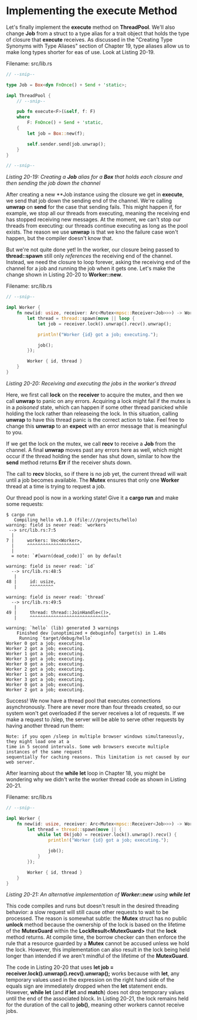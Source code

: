 # Implementing the execute Method

Let's finally implement the **execute** method on **ThreadPool**. We'll also change **Job** from a struct to
a type alias for a trait object that holds the type of closure that **execute** receives. As discussed in the
"Creating Type Synonyms with Type Aliases" section of Chapter 19, type aliases allow us to make
long types shorter for eas of use. Look at Listing 20-19.

Filename: src/lib.rs
```rust
// --snip--

type Job = Box<dyn FnOnce() + Send + 'static>;

impl ThreadPool {
    // --snip--

    pub fn execute<F>(&self, f: F)
    where
        F: FnOnce() + Send + 'static,
    {
        let job = Box::new(f);

        self.sender.send(job.unwrap();
    }
}

// --snip--
```
*Listing 20-19: Creating a **Job** alias for a **Box** that holds each closure and then sending the job down the channel*

After creating a new **Job instance using the closure we get in **execute**, we send that job down the
sending end of the channel. We're calling **unwrap** on **send** for the case that sending fails. This might
happen if, for example, we stop all our threads from executing, meaning the receiving end has
stopped receiving new messages. At the moment, we can't stop our threads from executing: our
threads continue executing as long as the pool exists. The reason we use **unwrap** is that we kno
the failure case won't happen, but the compiler doesn't know that.

But we're not quite done yet! In the worker, our closure being passed to **thread::spawn** still only
*references* the receiving end of the channel. Instead, we need the closure to loop forever, asking the
receiving end of the channel for a job and running the job when it gets one. Let's make the change
shown in Listing 20-20 to **Worker::new**.

Filename: src/lib.rs
```rust
// --snip--

impl Worker {
    fn new(id: usize, receiver: Arc<Mutex<mpsc::Receiver<Job>>>) -> Worker {
        let thread = thread::spawn(move || loop {
            let job = receiver.lock().unwrap().recv().unwrap();

            println!("Worker {id} got a job; executing.");

            job();
        });

        Worker { id, thread }
    }
}
```
*Listing 20-20: Receiving and executing the jobs in the worker's thread*

Here, we first call **lock** on the **receiver** to acquire the mutex, and then we call **unwrap** to panic on
any errors. Acquiring a lock might fail if the mutex is in a *poisoned* state, which can happen if some
other thread panicked while holding the lock rather than releaseing the lock. In this situation, calling
**unwrap** to have this thread panic is the correct action to take. Feel free to change this **unwrap** to an
**expect** with an error message that is meaningful to you.

If we get the lock on the mutex, we call **recv** to receive a **Job** from the channel. A final **unwrap**
moves past any errors here as well, which might occur if the thread holding the sender has shut
down, similar to how the **send** method returns **Err** if the receiver shuts down.

The call to **recv** blocks, so if there is no job yet, the current thread will wait until a job becomes
available. The **Mutex<T>** ensures that only one **Worker** thread at a time is trying to request a job.

Our thread pool is now in a working state! Give it a **cargo run** and make some requests:

```
$ cargo run
   Compiling hello v0.1.0 (file:///projects/hello)
warning: field is never read: `workers`
 --> src/lib.rs:7:5
  |
7 |     workers: Vec<Worker>,
  |     ^^^^^^^^^^^^^^^^^^^^
  |
  = note: `#[warn(dead_code)]` on by default

warning: field is never read: `id`
  --> src/lib.rs:48:5
   |
48 |     id: usize,
   |     ^^^^^^^^^

warning: field is never read: `thread`
  --> src/lib.rs:49:5
   |
49 |     thread: thread::JoinHandle<()>,
   |     ^^^^^^^^^^^^^^^^^^^^^^^^^^^^^^

warning: `hello` (lib) generated 3 warnings
    Finished dev [unoptimized + debuginfo] target(s) in 1.40s
     Running `target/debug/hello`
Worker 0 got a job; executing.
Worker 2 got a job; executing.
Worker 1 got a job; executing.
Worker 3 got a job; executing.
Worker 0 got a job; executing.
Worker 2 got a job; executing.
Worker 1 got a job; executing.
Worker 3 got a job; executing.
Worker 0 got a job; executing.
Worker 2 got a job; executing.
```

Success! We now have a thread pool that executes connections asynchronously. There are never
more than four threads created, so our system won't get overloaded if the server receives a lot of
requests. If we make a request to /slep, the server will be able to serve other requests by having another thread
run them:

```
Note: if you open /sleep in multiple browser windows simultaneously, they might load one at a
time in 5 second intervals. Some web browsers execute multiple instances of the same request
sequentially for caching reasons. This limitation is not caused by our web server.
```

After learning about the **while let** loop in Chapter 18, you might be wondering why we didn't write
the worker thread code as shown in Listing 20-21.

Filename: src/lib.rs
```rust
// --snip--

impl Worker {
    fn new(id: usize, receiver: Arc<Mutex<mpsc::Receiver<Job>>>) -> Worker {
        let thread = thread::spawn(move || {
            while let Ok(job) = receiver.lock().unwrap().recv() {
                println!("Worker {id} got a job; executing.");

                job();
            }
        });

        Worker { id, thread }
    }
}
```
*Listing 20-21: An alternative implementation of **Worker::new** using **while let***

This code compiles and runs but doesn't result in the desired threading behavior: a slow request will
still cause other requests to wait to be processed. The reason is somewhat subtle: the **Mutex** struct
has no public **unlock** method because the ownership of the lock is based on the lifetime of the
**MutexGuard<T>** within the **LockResult<MutexGuard<T>>** that the **lock** method returns. At compile
time, the borrow checker can then enforce the rule that a resource guarded by a **Mutex** cannot be
accused unless we hold the lock. However, this implementation can also result in the lock being
held longer than intended if we aren't mindful of the lifetime of the **MutexGuard<T>**.

The code in Listing 20-20 that uses **let job = receiver.lock().unwrap().recv().unwrap();** works
because with **let**, any temporary values used in the expression on the right hand side of the equals
sign are immediately dropped when the **let** statement ends. However, **while let** (and **if let**
and **match**) does not drop temporary values until the end of the associated block. In Listing 20-21,
the lock remains held for the duration of the call to **job()**, meaning other workers cannot receive
jobs.
